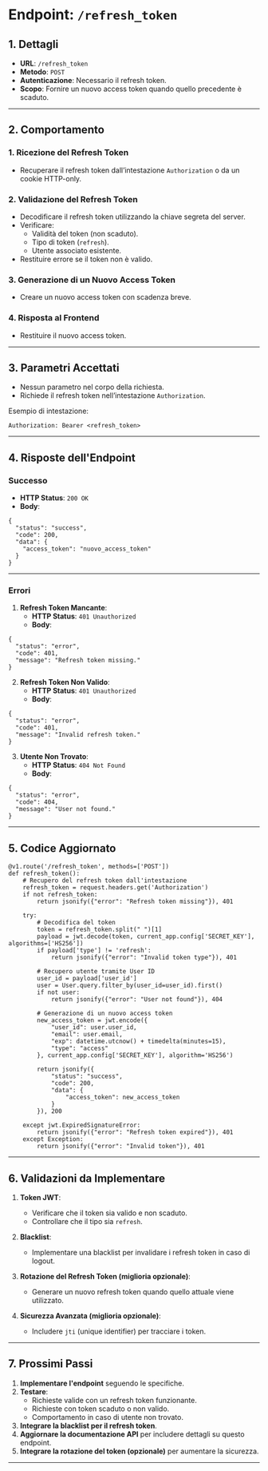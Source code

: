 # Endpoint: `/refresh_token`

## 1. Dettagli
- **URL**: `/refresh_token`
- **Metodo**: `POST`
- **Autenticazione**: Necessario il refresh token.
- **Scopo**: Fornire un nuovo access token quando quello precedente è scaduto.

---

## 2. Comportamento

### **1. Ricezione del Refresh Token**
- Recuperare il refresh token dall’intestazione `Authorization` o da un cookie HTTP-only.

### **2. Validazione del Refresh Token**
- Decodificare il refresh token utilizzando la chiave segreta del server.
- Verificare:
  - Validità del token (non scaduto).
  - Tipo di token (`refresh`).
  - Utente associato esistente.
- Restituire errore se il token non è valido.

### **3. Generazione di un Nuovo Access Token**
- Creare un nuovo access token con scadenza breve.

### **4. Risposta al Frontend**
- Restituire il nuovo access token.

---

## 3. Parametri Accettati
- Nessun parametro nel corpo della richiesta.
- Richiede il refresh token nell’intestazione `Authorization`.

Esempio di intestazione:
```
Authorization: Bearer <refresh_token>
```

---

## 4. Risposte dell'Endpoint

### Successo
- **HTTP Status**: `200 OK`
- **Body**:
```
{
  "status": "success",
  "code": 200,
  "data": {
    "access_token": "nuovo_access_token"
  }
}
```

---

### Errori

1. **Refresh Token Mancante**:
   - **HTTP Status**: `401 Unauthorized`
   - **Body**:
```
{
  "status": "error",
  "code": 401,
  "message": "Refresh token missing."
}
```

2. **Refresh Token Non Valido**:
   - **HTTP Status**: `401 Unauthorized`
   - **Body**:
```
{
  "status": "error",
  "code": 401,
  "message": "Invalid refresh token."
}
```

3. **Utente Non Trovato**:
   - **HTTP Status**: `404 Not Found`
   - **Body**:
```
{
  "status": "error",
  "code": 404,
  "message": "User not found."
}
```

---

## 5. Codice Aggiornato

```
@v1.route('/refresh_token', methods=['POST'])
def refresh_token():
    # Recupero del refresh token dall'intestazione
    refresh_token = request.headers.get('Authorization')
    if not refresh_token:
        return jsonify({"error": "Refresh token missing"}), 401

    try:
        # Decodifica del token
        token = refresh_token.split(" ")[1]
        payload = jwt.decode(token, current_app.config['SECRET_KEY'], algorithms=['HS256'])
        if payload['type'] != 'refresh':
            return jsonify({"error": "Invalid token type"}), 401

        # Recupero utente tramite User ID
        user_id = payload['user_id']
        user = User.query.filter_by(user_id=user_id).first()
        if not user:
            return jsonify({"error": "User not found"}), 404

        # Generazione di un nuovo access token
        new_access_token = jwt.encode({
            "user_id": user.user_id,
            "email": user.email,
            "exp": datetime.utcnow() + timedelta(minutes=15),
            "type": "access"
        }, current_app.config['SECRET_KEY'], algorithm='HS256')

        return jsonify({
            "status": "success",
            "code": 200,
            "data": {
                "access_token": new_access_token
            }
        }), 200

    except jwt.ExpiredSignatureError:
        return jsonify({"error": "Refresh token expired"}), 401
    except Exception:
        return jsonify({"error": "Invalid token"}), 401
```

---

## 6. Validazioni da Implementare

1. **Token JWT**:
   - Verificare che il token sia valido e non scaduto.
   - Controllare che il tipo sia `refresh`.

2. **Blacklist**:
   - Implementare una blacklist per invalidare i refresh token in caso di logout.

3. **Rotazione del Refresh Token (miglioria opzionale)**:
   - Generare un nuovo refresh token quando quello attuale viene utilizzato.

4. **Sicurezza Avanzata (miglioria opzionale)**:
   - Includere `jti` (unique identifier) per tracciare i token.

---

## 7. Prossimi Passi

1. **Implementare l'endpoint** seguendo le specifiche.
2. **Testare**:
   - Richieste valide con un refresh token funzionante.
   - Richieste con token scaduto o non valido.
   - Comportamento in caso di utente non trovato.
3. **Integrare la blacklist per il refresh token**.
4. **Aggiornare la documentazione API** per includere dettagli su questo endpoint.
5. **Integrare la rotazione del token (opzionale)** per aumentare la sicurezza.

---

